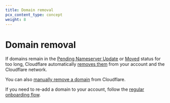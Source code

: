 ```yaml
---
title: Domain removal
pcx_content_type: concept
weight: 8
---
```


# Domain removal

If domains remain in the [Pending Nameserver Update](/dns/zone-setups/reference/domain-status/#pending-nameserver-update) or [Moved](/dns/zone-setups/reference/domain-status/#moved) status for too long, Cloudflare automatically [removes them](/dns/zone-setups/troubleshooting/domain-deleted/) from your account and the Cloudflare network.

You can also [manually remove a domain](/fundamentals/setup/manage-domains/remove-domain/) from Cloudflare.

If you need to re-add a domain to your account, follow the [regular onboarding flow](/fundamentals/setup/account-setup/add-site/).